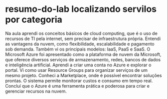 # resumo-do-lab localizando servilos por categoria
Na aula aprendi os conceitos básicos de cloud computing, que é o uso de recursos de TI pela internet, sem precisar de infraestrutura própria.
Entendi as vantagens da nuvem, como flexibilidade, escalabilidade e pagamento sob demanda.
Também vi os principais modelos: IaaS, PaaS e SaaS.
O Microsoft Azure foi apresentado como a plataforma de nuvem da Microsoft, que oferece diversos serviços de armazenamento, redes, bancos de dados e inteligência artificial.
Aprendi a criar uma conta no Azure e explorar o portal.
Vi como usar Resource Groups para organizar serviços de um mesmo projeto.
Conheci a Marketplace, onde é possível encontrar soluções prontas.
O sistema permite monitorar custos e consumo em tempo real.
Concluí que o Azure é uma ferramenta prática e poderosa para criar e gerenciar recursos na nuvem.
